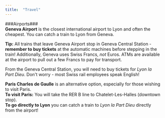 ```yaml
---
title:  "Travel"
---
```

###Airports###  
**Geneva Airport** is the closest international airport to Lyon and often the cheapest. You can catch a train to Lyon from Geneva.  

**Tip:** All trains that leave Geneva Airport stop in Geneva Central Station - **remember to buy tickets** at the automatic machines before stepping in the train! Additionally, Geneva uses Swiss Francs, *not* Euros. ATMs are available at the airport to pull out a few Francs to pay for transport.  

From the Geneva Central Station, you will need to buy tickets for *Lyon la Part Dieu*.  Don't worry - most Swiss rail employees speak English!  

**Paris Charles de Gaulle** is an alternative option, especially for those wishing to visit Paris.  
**To visit Paris:** You will take the RER B line to Chatelet-Les-Halles (downtown stop).  
**To go directly to Lyon** you can catch a train to *Lyon la Part Dieu* directly from the airport!